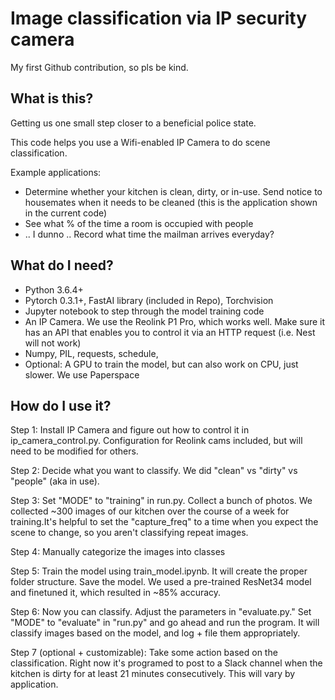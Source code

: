 # Image classification via IP security camera

My first Github contribution, so pls be kind.

## What is this?

Getting us one small step closer to a beneficial police state.

This code helps you use a Wifi-enabled IP Camera to do scene classification.

Example applications:
+ Determine whether your kitchen is clean, dirty, or in-use. Send notice to housemates when it needs to be cleaned (this is the application shown in the current code)
+ See what % of the time a room is occupied with people
+ .. I dunno .. Record what time the mailman arrives everyday?

## What do I need?
+ Python 3.6.4+
+ Pytorch 0.3.1+, FastAI library (included in Repo), Torchvision
+ Jupyter notebook to step through the model training code
+ An IP Camera. We use the Reolink P1 Pro, which works well. Make sure it has an API that enables you to control it via an HTTP request (i.e. Nest will not work)
+ Numpy, PIL, requests, schedule,
+ Optional: A GPU to train the model, but can also work on CPU, just slower. We use Paperspace

## How do I use it?

Step 1: Install IP Camera and figure out how to control it in ip_camera_control.py.  Configuration for Reolink cams included, but will need to be modified for others.

Step 2: Decide what you want to classify. We did "clean" vs "dirty" vs "people" (aka in use).

Step 3: Set "MODE" to "training" in run.py. Collect a bunch of photos. We collected ~300 images of our kitchen over the course of a week for training.It's helpful to set the "capture_freq" to a time when you expect the scene to change, so you aren't classifying repeat images.

Step 4: Manually categorize the images into classes

Step 5: Train the model using train_model.ipynb. It will create the proper folder structure. Save the model. We used a pre-trained ResNet34 model and finetuned it, which resulted in ~85% accuracy.

Step 6: Now you can classify. Adjust the parameters in "evaluate.py." Set "MODE" to "evaluate" in "run.py" and go ahead and run the program. It will classify images based on the model, and log + file them appropriately.

Step 7 (optional + customizable): Take some action based on the classification. Right now it's programed to post to a Slack channel when the kitchen is dirty for at least 21 minutes consecutively. This will vary by application. 
